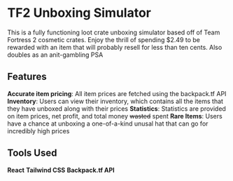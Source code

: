 # TF2 Unboxing Simulator

This is a fully functioning loot crate unboxing simulator based off of Team Fortress 2 cosmetic crates. Enjoy the thrill of spending $2.49 to be rewarded with an item that will probably resell for less than ten cents. Also doubles as an anit-gambling PSA

## Features
**Accurate item pricing**: All item prices are fetched using the backpack.tf API
**Inventory**: Users can view their inventory, which contains all the items that they have unboxed along with their prices
**Statistics**: Statistics are provided on item prices, net profit, and total money ~~wasted~~ spent
**Rare Items**: Users have a chance at unboxing a one-of-a-kind unusal hat that can go for incredibly high prices

## Tools Used

**React**
**Tailwind CSS**
**Backpack.tf API**
